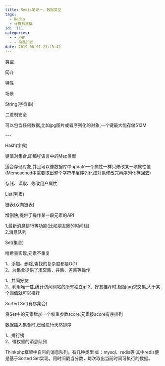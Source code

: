 ```yaml
---
title: Redis笔记一，数据类型
tags:
  - Redis
  - 计算机基础
id: '111'
categories:
  - - PHP
  - - 杂乱知识
date: 2019-08-01 23:13:42
---
```


类型

简介

特性

场景

String(字符串)

二进制安全

可以包含任何数据,比如jpg图片或者序列化的对象,一个键最大能存储512M

\---

Hash(字典)

键值对集合,即编程语言中的Map类型

适合存储对象,并且可以像数据库中update一个属性一样只修改某一项属性值(Memcached中需要取出整个字符串反序列化成对象修改完再序列化存回去)

存储、读取、修改用户属性

List(列表)

链表(双向链表)

增删快,提供了操作某一段元素的API

1,最新消息排行等功能(比如朋友圈的时间线)  
2,消息队列

Set(集合)

哈希表实现,元素不重复

1、添加、删除,查找的复杂度都是O(1)  
2、为集合提供了求交集、并集、差集等操作

1、共同好友  
2、利用唯一性,统计访问网站的所有独立ip 3、好友推荐时,根据tag求交集,大于某个阈值就可以推荐

Sorted Set(有序集合)

将Set中的元素增加一个权重参数score,元素按score有序排列

数据插入集合时,已经进行天然排序

1、排行榜  
2、带权重的消息队列

Thinkphp框架中自带的消息队列，有几种类型 如：mysql、redis等 其中redis便是基于Sorted Set实现。用时间戳当分数，每次取出当前时间可执行的数据。